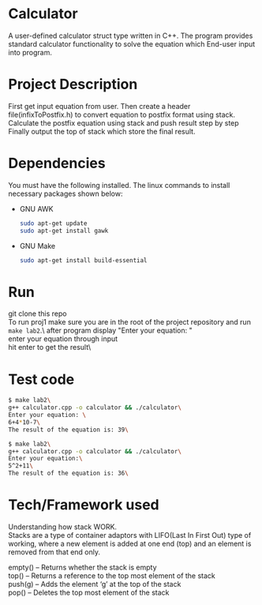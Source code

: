 # Calculator
A user-defined calculator struct type written in C++. The program provides standard calculator functionality to solve the equation which End-user input into program.

# Project Description
First get input equation from user. Then create a header file(infixToPostfix.h) to convert equation to postfix format using stack.\
Calculate the postfix equation using stack and push result step by step\
Finally output the top of stack which store the final result.

# Dependencies 

You must have the following installed. The linux commands to install necessary packages shown below: 

* GNU AWK
  ```sh
  sudo apt-get update
  sudo apt-get install gawk
  ```
* GNU Make
  ```sh
  sudo apt-get install build-essential
  ```

# Run
git clone this repo\
To run proj1 make sure you are in the root of the project repository and run `make lab2`.\ 
after program display "Enter your equation: "\
enter your equation through input\
hit enter to get the result\

# Test code
```sh
$ make lab2\
g++ calculator.cpp -o calculator && ./calculator\
Enter your equation: \
6+4*10-7\
The result of the equation is: 39\
```
```sh
$ make lab2\
g++ calculator.cpp -o calculator && ./calculator\
Enter your equation:\
5^2+11\
The result of the equation is: 36\
```

# Tech/Framework used
Understanding how stack WORK.\
Stacks are a type of container adaptors with LIFO(Last In First Out) type of working, where a new element is added at one end (top) and an element is removed from that end only. 

empty() – Returns whether the stack is empty\
top() – Returns a reference to the top most element of the stack \
push(g) – Adds the element ‘g’ at the top of the stack\
pop() – Deletes the top most element of the stack 

